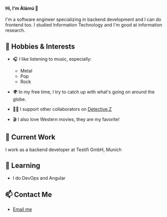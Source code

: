 #### Hi, I'm Àlámú 👋

I'm a software engineer specializing in backend development and I can do frontend too. I studied Information Technology and I'm good at information research.

## 🎵 Hobbies & Interests

- 🎧 I like listening to music, especially:
  - Metal
  - Pop
  - Rock

- 🌍 In my free time, I try to catch up with what's going on around the globe.
- 🕵️‍♂️ I support other collaborators on [Detective Z](https://github.com/aalamu/detective-z)
- 🎬 I also love Western movies, they are my favorite!

## 🔭 Current Work
I work as a backend developer at Testifi GmbH, Munich

## 🌱 Learning 
- I do DevOps and Angular

## 📫 Contact Me
- [Email me](mailto:yusufalamumusa@gmail.com)



<!--
**aalamu/aalamu** is a ✨ _special_ ✨ repository because its `README.md` (this file) appears on your GitHub profile.

Here are some ideas to get you started:

- 🔭 I’m currently working on ...
- 🌱 I’m currently learning ...
- 👯 I’m looking to collaborate on ...
- 🤔 I’m looking for help with ...
- 💬 Ask me about ...
- 📫 How to reach me: ...
- 😄 Pronouns: ...
- ⚡ Fun fact: ...
-->
